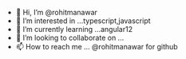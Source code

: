 - 👋 Hi, I’m @rohitmanawar
- 👀 I’m interested in ...typescript,javascript
- 🌱 I’m currently learning ...angular12
- 💞️ I’m looking to collaborate on ...
- 📫 How to reach me ...
@rohitmanawar for github
<!---
rohitmanawar/rohitmanawar is a ✨ special ✨ repository because its `README.md` (this file) appears on your GitHub profile.
You can click the Preview link to take a look at your changes.
--->
